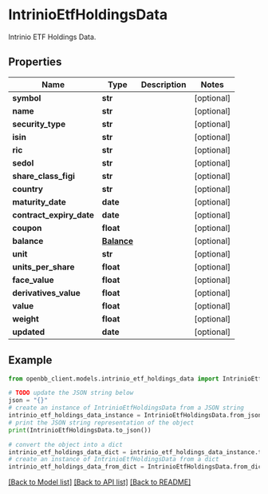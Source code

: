 # IntrinioEtfHoldingsData

Intrinio ETF Holdings Data.

## Properties

Name | Type | Description | Notes
------------ | ------------- | ------------- | -------------
**symbol** | **str** |  | [optional] 
**name** | **str** |  | [optional] 
**security_type** | **str** |  | [optional] 
**isin** | **str** |  | [optional] 
**ric** | **str** |  | [optional] 
**sedol** | **str** |  | [optional] 
**share_class_figi** | **str** |  | [optional] 
**country** | **str** |  | [optional] 
**maturity_date** | **date** |  | [optional] 
**contract_expiry_date** | **date** |  | [optional] 
**coupon** | **float** |  | [optional] 
**balance** | [**Balance**](Balance.md) |  | [optional] 
**unit** | **str** |  | [optional] 
**units_per_share** | **float** |  | [optional] 
**face_value** | **float** |  | [optional] 
**derivatives_value** | **float** |  | [optional] 
**value** | **float** |  | [optional] 
**weight** | **float** |  | [optional] 
**updated** | **date** |  | [optional] 

## Example

```python
from openbb_client.models.intrinio_etf_holdings_data import IntrinioEtfHoldingsData

# TODO update the JSON string below
json = "{}"
# create an instance of IntrinioEtfHoldingsData from a JSON string
intrinio_etf_holdings_data_instance = IntrinioEtfHoldingsData.from_json(json)
# print the JSON string representation of the object
print(IntrinioEtfHoldingsData.to_json())

# convert the object into a dict
intrinio_etf_holdings_data_dict = intrinio_etf_holdings_data_instance.to_dict()
# create an instance of IntrinioEtfHoldingsData from a dict
intrinio_etf_holdings_data_from_dict = IntrinioEtfHoldingsData.from_dict(intrinio_etf_holdings_data_dict)
```
[[Back to Model list]](../README.md#documentation-for-models) [[Back to API list]](../README.md#documentation-for-api-endpoints) [[Back to README]](../README.md)


